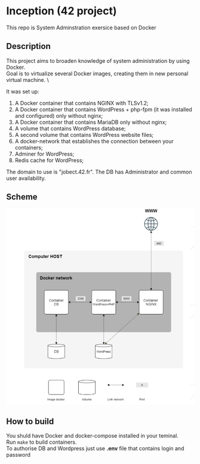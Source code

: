 # Inception (42 project)
This repo is System Adminstration exersice based on Docker

## Description
This project aims to broaden knowledge of system administration by using Docker. \
Goal is to virtualize several Docker images, creating them in new personal virtual machine. \

It was set up:
1. A Docker container that contains NGINX with TLSv1.2;
2. A Docker container that contains WordPress + php-fpm (it was installed and configured) only without nginx;
3. A Docker container that contains MariaDB only without nginx;
4. A volume that contains WordPress database;
5. A second volume that contains WordPress website files;
6. A docker-network that establishes the connection between your containers;
7. Adminer for WordPress;
8. Redis cache for WordPress;

The domain to use is "jobect.42.fr". The DB has Administrator and common user availability.
## Scheme
![Scheme](Scheme.png)
## How to build
You shuld have Docker and docker-compose installed in your teminal. \
Run `make` to build containers. \
To authorise DB and Wordpress just use **.env** file that contains login and password
